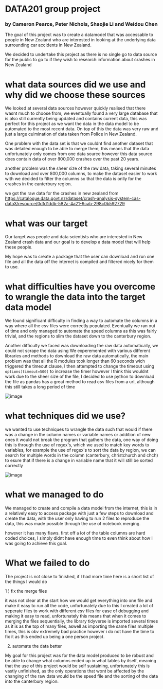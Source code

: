 # DATA201 group project 

### by Cameron Pearce, Peter Nichols, Shaojie Li and Weidou Chen

The goal of this project was to create a datamodel that was accessable to people in New Zealand who are interested in looking at the underlying data
surrounding car accidents in New Zealand.

We decided to undertake this project as there is no single go to data source for the public to go to if they wish to research information about crashes in New Zealand 

# what data sources did we use and why did we choose these sources 

We looked at several data sources however quickly realised that there wasnt much to choose from, 
we eventually found a very large database that is also still currently being updated and contains current data, this was perfect for this project
as we want the data in the data model to be automated to the most recent data. On top of this the data was very raw and just a large culmination of data taken from Police in New Zealand.

One problem with the data set is that we couldnt find another dataset that was detailed enough to be able to merge them, this means that the data unfortunately only comes from one data source however this data source does contain data of over 800,000 crashes over the past 20 years. 

another problem was the sheer size of the raw data, taking several minutes to download and over 800,000 columns, to make the dataset easier to work with we decided to filter the columns so that the data is onlly for the crashes in the canterbury region.


we got the raw data for the crashes in new zealand from
https://catalogue.data.govt.nz/dataset/crash-analysis-system-cas-data3/resource/0dfd1ddb-582a-4a21-9cab-298c0b592729


# what was our target 

Our target was people and data scientists who are interested in New Zealand crash data and our goal is to develop a data model that will help these people.

My hope was to create a package that the user can download and run one file and all the data off the internet is compiled and filtered nicely for them to use. 

# what difficulties have you overcome to wrangle the data into the target data model

We found significant difficulty in finding a way to automate the columns in a way where all the csv files were correctly populated. 
Eventually we ran out of time and only managed to automate the speed columns as this was fairly trivial, and the regions to slim the dataset down to the canterbury region.

Another difficulty we faced was downloading the raw data automatically, we could not scrape the data using 
We experemented with various different libraries and methods to download the raw data automatically, the main problem was that all the R modules took longer than 60 seconds wich triggered the timeout clause, I then attempted to change the timeout using `options(timeout=500)` to increase the timer however I think this wouldnt work due to the sheer size of the file, I decided to use python to download the file as pandas has a great method to read csv files from a url, although this still takes a long period of time 

![image](https://user-images.githubusercontent.com/97574130/198871078-d3dc5d9e-0e37-41a8-9006-6de2e5316623.png)


# what techniques did we use? 

we wanted to use techniques to wrangle the data such that would if there was a change in the column names or variable names or addition of new ones it would not break the program that gathers the data, one way of doing this is through the use of regex's, which we used to match key words to variables, for example the use of regex's to sort the data by region, we can search for multiple words in the column (canterbury, christchurch and chch) to esure that if there is a change in variable name that it will still be sorted correctly

![image](https://user-images.githubusercontent.com/97574130/197939530-208d1aa1-ed84-43a2-9e78-22cf8d55be28.png)


# what we managed to do 

We managed to create and compile a data model from the internet, this is in a relatively easy to access package with just a few steps to download and create the data, with the user only having to run 2 files to reproduce the data, this was made possible through the use of notebook merging.

however it has many flaws. first off a lot of the table columns are hard coded choices, I simply didnt have enough time to even think about how I was going to achieve this goal.

# What we failed to do

The project is not close to finished, if I had more time here is a short list of the things I would do

1 ) fix the merge files 

it was not clear at the start how we would get everything into one file and make it easy to run all the code, unfortunately due to this I created a lot of seperate files to work with different csv files for ease of debugging and making it easy to read, unfortunately this means that when it comes to merging the files sequentially, the library tidyverse is imported several times as it is as the top of many files, aswell as importing the same files multiple times, this is obv extremely bad practice however i do not have the time to fix it as this ended up being a one person project.

2) automate the data better

My goal for this project was for the data model produced to be robust and be able to change what columns ended up in what tables by itself, meaning that the use of this project would be self sustaining, unfortunately this is vastly unfinished, as the only operations that wont be affected by the changing of the raw data would be the speed file and the sorting of the data into the canterbury region. 





